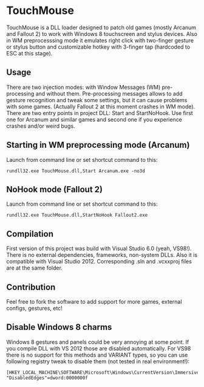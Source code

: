TouchMouse
==========

TouchMouse is a DLL loader designed to patch old games (mostly Arcanum and Fallout 2) to work with Windows 8 touchscreen and stylus devices. Also in WM preprocesssing mode it emulates right click with two-finger gesture or stylus button and customizable hotkey with 3-finger tap (hardcoded to ESC at this stage).


Usage
-----

There are two injection modes: with Window Messages (WM) pre-processing and without them. Pre-processing messages allows to add gesture recognition and tweak some settings, but it can cause problems with some games. (Actually Fallout 2 at this moment crashes in WM mode).
There are two entry points in project DLL: Start and StartNoHook. Use first one for Arcanum and similar games and second one if you experience crashes and/or weird bugs. 

## Starting in WM preprocessing mode (Arcanum)
Launch from command line or set shortcut command to this:

    rundll32.exe TouchMouse.dll,Start Arcanum.exe -no3d 

## NoHook mode (Fallout 2)
Launch from command line or set shortcut command to this:

    rundll32.exe TouchMouse.dll,StartNoHook Fallout2.exe



Compilation
-----

First version of this project was build with Visual Studio 6.0 (yeah, VS98!). There is no external dependencies, frameworks, non-system DLLs. Also it is compatible with Visual Studio 2012. Corresponding .sln and .vcxxproj files are at the same folder.


Contribution
-----
Feel free to fork the software to add support for more games, external configs, gestures, etc!


Disable Windows 8 charms
-----
Windows 8 gestures and panels could be very annoying at some point. If you compile DLL with VS 2012 those are disabled automatically. For VS98 there is no support for  this methods and VARIANT types, so you can use following registry tweak to disable them (not tested in real environment!):

    [HKEY_LOCAL_MACHINE\SOFTWARE\Microsoft\Windows\CurrentVersion\ImmersiveShell\EdgeUI]
    "DisabledEdges"=dword:0000000f
